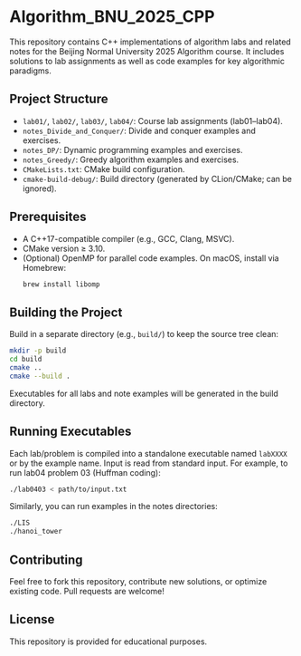 # Algorithm_BNU_2025_CPP

This repository contains C++ implementations of algorithm labs and related notes for the Beijing Normal University 2025 Algorithm course. It includes solutions to lab assignments as well as code examples for key algorithmic paradigms.

## Project Structure

- `lab01/`, `lab02/`, `lab03/`, `lab04/`: Course lab assignments (lab01–lab04).
- `notes_Divide_and_Conquer/`: Divide and conquer examples and exercises.
- `notes_DP/`: Dynamic programming examples and exercises.
- `notes_Greedy/`: Greedy algorithm examples and exercises.
- `CMakeLists.txt`: CMake build configuration.
- `cmake-build-debug/`: Build directory (generated by CLion/CMake; can be ignored).

## Prerequisites

- A C++17-compatible compiler (e.g., GCC, Clang, MSVC).
- CMake version ≥ 3.10.
- (Optional) OpenMP for parallel code examples. On macOS, install via Homebrew:
  ```bash
  brew install libomp
  ```

## Building the Project

Build in a separate directory (e.g., `build/`) to keep the source tree clean:

```bash
mkdir -p build
cd build
cmake ..
cmake --build .
```

Executables for all labs and note examples will be generated in the build directory.

## Running Executables

Each lab/problem is compiled into a standalone executable named `labXXXX` or by the example name. Input is read from standard input. For example, to run lab04 problem 03 (Huffman coding):

```bash
./lab0403 < path/to/input.txt
```

Similarly, you can run examples in the notes directories:

```bash
./LIS
./hanoi_tower
```

## Contributing

Feel free to fork this repository, contribute new solutions, or optimize existing code. Pull requests are welcome!

## License

This repository is provided for educational purposes.